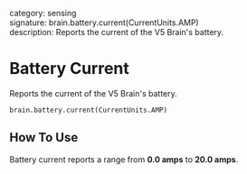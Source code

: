 category: sensing  
signature: brain.battery.current(CurrentUnits.AMP)  
description: Reports the current of the V5 Brain's battery.

# Battery Current

Reports the current of the V5 Brain's battery.

```don
brain.battery.current(CurrentUnits.AMP)
```

## How To Use

Battery current reports a range from **0.0 amps** to **20.0 amps**.
	
<advanced>
</advanced>
